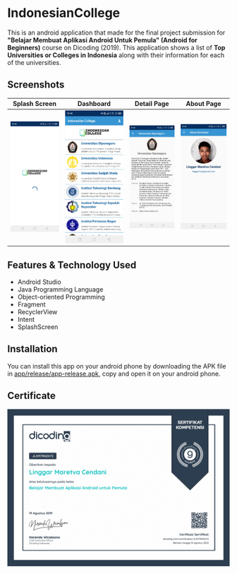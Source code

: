 # IndonesianCollege

This is an android application that made for the final project submission for **"Belajar Membuat Aplikasi Android Untuk Pemula" (Android for Beginners)** course on Dicoding (2019). This application shows a list of **Top Universities or Colleges in Indonesia** along with their information for each of the universities.

## Screenshots
Splash Screen | Dashboard | Detail Page | About Page
:-------------------------:|:-------------------------:|:-------------------------:|:-------------------------:
![Screenshot 1](Screenshots/Screenshot_20230323-015432.jpg)  |  ![Screenshot 2](Screenshots/Screenshot_20230323-015440.jpg)  |  ![Screenshot 3](Screenshots/Screenshot_20230323-015447.jpg)  |  ![Screenshot 4](Screenshots/Screenshot_20230323-015452.jpg)

## Features & Technology Used
* Android Studio
* Java Programming Language
* Object-oriented Programming
* Fragment
* RecyclerView
* Intent
* SplashScreen

## Installation

You can install this app on your android phone by downloading the APK file in [app/release/app-release.apk](app/release/app-release.apk), copy and open it on your android phone.

## Certificate
![Certificate](Certificate/Belajar%20Membuat%20Aplikasi%20Android%20untuk%20Pemula_sertifikat_course_51_408825_300121150505.jpg)

